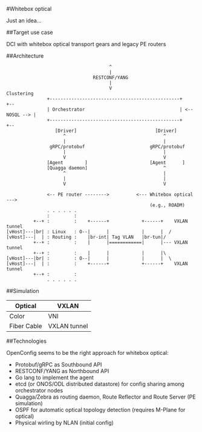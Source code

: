 #Whitebox optical

Just an idea...

##Target use case

DCI with whitebox optical transport gears and legacy PE routers

##Architecture
```
                                      ^
                                      |
                                RESTCONF/YANG
                                      |
                                      V                            Clustering
               +------------------------------------------------+               +--
               | Orchestrator                                   | <-- NOSQL --> |
               +------------------------------------------------+               +--
                  [Driver]                             [Driver]
                     ^                                    ^
                     |                                    |
                gRPC/protobuf                        gRPC/protobuf
                     |                                    |
                     V                                    V
               [Agent        ]                       [Agent      ]             
               [Quagga daemon]                            ^
                     ^                                    |
                     |                                    |
                     V                                    V

               <-- PE router -------->          <--- Whitebox optical --->
                                                     (e.g., ROADM)
               . . . . . .
               :         :
          +--+ :         :    +------+            +------+    VXLAN tunnel
[vHost]---|br| : Linux   : O--|      |            |      |  /
[vHost]---|  | : Routing :    |br-int| Tag VLAN   |br-tun|/
          +--+ :         :    |      |============|      |--- VXLAN tunnel
          +--+ :         :    |      |            |      |\
[vHost]---|br| :         : O--|      |            |      |  \
[vHost]---|  | :         :    +------+            +------+    VXLAN tunnel
          +--+ :         :
               . . . . . .
```

##Simulation

|Optical          | VXLAN        |
|-----------------|--------------|
|Color            | VNI          |
|Fiber Cable      | VXLAN tunnel |

##Technologies

OpenConfig seems to be the right approach for whitebox optical:
- Protobuf/gRPC as Southbound API
- RESTCONF/YANG as Northbound API
- Go lang to implement the agent
- etcd (or ONOS/ODL distributed datastore) for config sharing among orchestrator nodes
- Quagga/Zebra as routing daemon, Route Reflector and Route Server (PE simulation)
- OSPF for automatic optical topology detection (requires M-Plane for optical)
- Physical wirling by NLAN (initial config)

